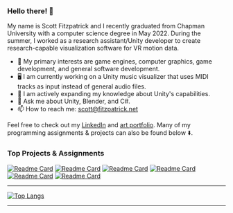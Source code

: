 ### Hello there! 👋

My name is Scott Fitzpatrick and I recently graduated from Chapman University with a computer science degree in May 2022. During the summer, I worked as a research assistant/Unity developer to create research-capable visualization software for VR motion data.

- :mag_right: My primary interests are game engines, computer graphics, game development, and general software development.
- 🖥️ I am currently working on a Unity music visualizer that uses MIDI tracks as input instead of general audio files.
- 🌱 I am actively expanding my knowledge about Unity's capabilities.
- 💬 Ask me about Unity, Blender, and C#.
- 📫 How to reach me: scott@fitzpatrick.net

Feel free to check out my [LinkedIn](https://www.linkedin.com/in/scott-fitzpatrick-/) and [art portfolio](https://scottfitzpatrick.pb.gallery/). Many of my programming assignments & projects can also be found below ⬇️.

### Top Projects & Assignments

[![Readme Card](https://github-readme-stats-git-masterrstaa-rickstaa.vercel.app/api/pin/?username=sfitzpatrickchapman&repo=RetroRoadVisualizer&theme=radical&show_icons=true)](https://github.com/sfitzpatrickchapman/RetroRoadVisualizer)
[![Readme Card](https://github-readme-stats-git-masterrstaa-rickstaa.vercel.app/api/pin/?username=sfitzpatrickchapman&repo=CPSC350_SP21_ASSIGNMENT3_FITZPATRICK&theme=radical&show_icons=true)](https://github.com/sfitzpatrickchapman/CPSC350_SP21_ASSIGNMENT3_FITZPATRICK)
[![Readme Card](https://github-readme-stats-git-masterrstaa-rickstaa.vercel.app/api/pin/?username=sfitzpatrickchapman&repo=mnrsmDFdetect&theme=radical&show_icons=true)](https://github.com/sfitzpatrickchapman/mnrsmDFdetect)
[![Readme Card](https://github-readme-stats-git-masterrstaa-rickstaa.vercel.app/api/pin/?username=sfitzpatrickchapman&repo=CPSC354_Report_SFitzpatrick&theme=radical&show_icons=true)](https://github.com/sfitzpatrickchapman/CPSC354_Report_SFitzpatrick)
[![Readme Card](https://github-readme-stats-git-masterrstaa-rickstaa.vercel.app/api/pin/?username=sfitzpatrickchapman&repo=SFitzpatrick_SkyDiver&theme=radical&show_icons=true)](https://github.com/sfitzpatrickchapman/SFitzpatrick_SkyDiver)
[![Readme Card](https://github-readme-stats-git-masterrstaa-rickstaa.vercel.app/api/pin/?username=sfitzpatrickchapman&repo=CPSC350_SP21_ASSIGNMENT7_FITZPATRICK&theme=radical&show_icons=true)](https://github.com/sfitzpatrickchapman/CPSC350_SP21_ASSIGNMENT7_FITZPATRICK)

---

<!-- ### Top Languages, Technologies, & Tools -->

[![Top Langs](https://github-readme-stats-git-masterrstaa-rickstaa.vercel.app/api/top-langs/?username=sfitzpatrickchapman&layout=compact&theme=radical&show_icons=true&hide=shaderlab,tex,mathematica)](https://github.com/sfitzpatrickchapman/sfitzpatrickchapman)

---



<!--
**sfitzpatrickchapman/sfitzpatrickchapman** is a ✨ _special_ ✨ repository because its `README.md` (this file) appears on your GitHub profile.

Here are some ideas to get you started:

- 🔭 I’m currently working on ...
- 🌱 I’m currently learning ...
- 👯 I’m looking to collaborate on ...
- 🤔 I’m looking for help with ...
- 💬 Ask me about ...
- 📫 How to reach me: ...
- 😄 Pronouns: ...
- ⚡ Fun fact: ...
-->

